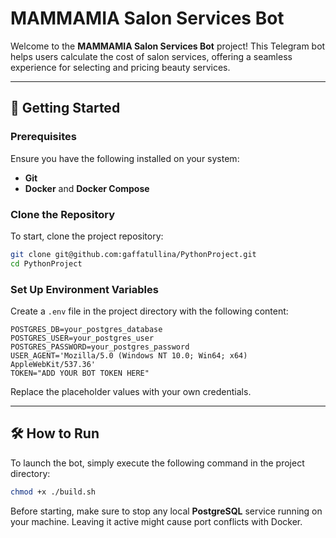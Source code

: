 # MAMMAMIA Salon Services Bot

Welcome to the **MAMMAMIA Salon Services Bot** project! This Telegram bot helps users calculate the cost of salon services, offering a seamless experience for selecting and pricing beauty services.

---

## 🚀 Getting Started

### Prerequisites
Ensure you have the following installed on your system:
- **Git**
- **Docker** and **Docker Compose**

### Clone the Repository
To start, clone the project repository:
```bash
git clone git@github.com:gaffatullina/PythonProject.git
cd PythonProject
```

### Set Up Environment Variables
Create a `.env` file in the project directory with the following content:
```env
POSTGRES_DB=your_postgres_database
POSTGRES_USER=your_postgres_user
POSTGRES_PASSWORD=your_postgres_password
USER_AGENT='Mozilla/5.0 (Windows NT 10.0; Win64; x64) AppleWebKit/537.36'
TOKEN="ADD YOUR BOT TOKEN HERE"
```
Replace the placeholder values with your own credentials.

---

## 🛠️ How to Run
To launch the bot, simply execute the following command in the project directory:
```bash
chmod +x ./build.sh
```

Before starting, make sure to stop any local **PostgreSQL** service running on your machine. Leaving it active might cause port conflicts with Docker.

